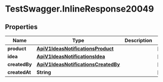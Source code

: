 # TestSwagger.InlineResponse20049

## Properties

Name | Type | Description | Notes
------------ | ------------- | ------------- | -------------
**product** | [**ApiV1IdeasNotificationsProduct**](ApiV1IdeasNotificationsProduct.md) |  | [optional] 
**idea** | [**ApiV1IdeasNotificationsIdea**](ApiV1IdeasNotificationsIdea.md) |  | [optional] 
**createdBy** | [**ApiV1IdeasNotificationsCreatedBy**](ApiV1IdeasNotificationsCreatedBy.md) |  | [optional] 
**createdAt** | **String** |  | [optional] 


